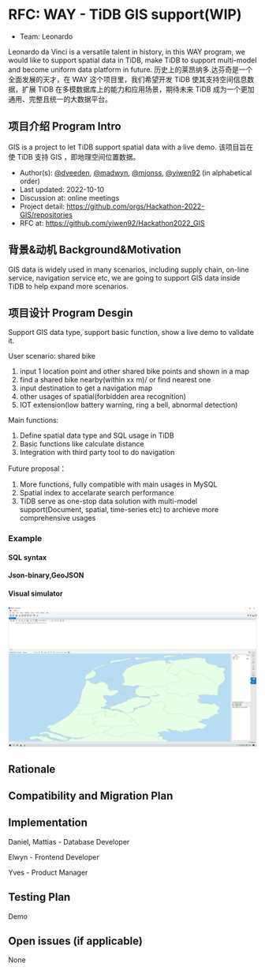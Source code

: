# RFC: <!-- Title --> WAY - TiDB GIS support(WIP)

<!--
This is a template for TiDB's change proposal process, documented [here](./README.md).
-->
- Team: Leonardo

Leonardo da Vinci is a versatile talent in history, in this WAY program, we would like to support spatial data in TiDB, make TiDB to support multi-model and become uniform data platform in future.
历史上的莱昂纳多.达芬奇是一个全面发展的天才，在 WAY 这个项目里，我们希望开发 TiDB 使其支持空间信息数据，扩展 TiDB 在多模数据库上的能力和应用场景，期待未来 TiDB 成为一个更加通用、完整且统一的大数据平台。

## 项目介绍 Program Intro

<!--
A short summary of the proposal:
- What is the issue that the proposal aims to solve?
- What needs to be done in this proposal?
- What is the impact of this proposal?
-->
GIS is a project to let TiDB support spatial data with a live demo.
该项目旨在使 TiDB 支持 GIS ，即地理空间位置数据。

- Author(s): [@dveeden](https://github.com/dveeden), [@madwyn](https://github.com/madwyn), [@mjonss](https://github.com/mjonss), [@yiwen92](https://github.com/yiwen92) (in alphabetical order)
- Last updated: 2022-10-10 <!-- Date -->
- Discussion at: online meetings
- Project detail: https://github.com/orgs/Hackathon-2022-GIS/repositories
- RFC at:  https://github.com/yiwen92/Hackathon2022_GIS




## 背景&动机 Background&Motivation

<!--
An introduction of the necessary background and the problem being solved by the proposed change:
- The drawback of the current feature and the corresponding use case
- The expected outcome of this proposal.
-->

GIS data is widely used in many scenarios, including supply chain, on-line service, navigation service etc, we are going to support GIS data inside TiDB to help expand more scenarios.

## 项目设计 Program Desgin

<!--
A precise statement of the proposed change:
- The new named concepts and a set of metrics to be collected in this proposal (if applicable)
- The overview of the design.
- How it works?
- What needs to be changed to implement this design?
- What may be positively influenced by the proposed change?
- What may be negatively impacted by the proposed change?
-->

Support GIS data type, support basic function, show a live demo to validate it.

User scenario: shared bike
1. input 1 location point and other shared bike points and shown in a map
2. find a shared bike nearby(within xx m)/ or find nearest one
3. input destination to get a navigation map
4. other usages of spatial(forbidden area recognition)
5. IOT extension(low battery warning, ring a bell, abnormal detection)

Main functions:
1. Define spatial data type and SQL usage in TiDB
2. Basic functions like calculate distance
3. Integration with third party tool to do navigation

Future proposal：
1. More functions, fully compatible with main usages in MySQL
2. Spatial index to accelarate search performance
3. TiDB serve as one-stop data solution with multi-model support(Document, spatial, time-series etc) to archieve more comprehensive usages

### Example

#### SQL syntax

#### Json-binary,GeoJSON


#### Visual simulator

!['./netherlands_map.png'](netherlands_map.png)

## Rationale

<!--
A discussion of alternate approaches and the trade-offs, advantages, and disadvantages of the specified approach:
- How other systems solve the same issue?
- What other designs have been considered and what are their disadvantages?
- What is the advantage of this design compared with other designs?
- What is the disadvantage of this design?
- What is the impact of not doing this?
-->


## Compatibility and Migration Plan

<!--
A discussion of the change with regard to the compatibility issues:
- Does this proposal make TiDB not compatible with the old versions?
- Does this proposal make TiDB not compatible with TiDB tools?
    + [BR](https://github.com/pingcap/br)
    + [DM](https://github.com/pingcap/dm)
    + [Dumpling](https://github.com/pingcap/dumpling)
    + [TiCDC](https://github.com/pingcap/ticdc)
    + [TiDB Binlog](https://github.com/pingcap/tidb-binlog)
    + [TiDB Lightning](https://github.com/pingcap/tidb-lightning)
- If the existing behavior will be changed, how will we phase out the older behavior?
- Does this proposal make TiDB more compatible with MySQL?
- What is the impact(if any) on the data migration:
    + from MySQL to TiDB
    + from TiDB to MySQL
    + from old TiDB cluster to new TiDB cluster
-->


## Implementation

<!--
A detailed description for each step in the implementation:
- Does any former steps block this step?
- Who will do it?
- When to do it?
- How long it takes to accomplish it?
-->
Daniel, Mattias - Database Developer

Elwyn - Frontend Developer

Yves - Product Manager

## Testing Plan

<!--
A brief description on how the implementation will be tested. Both integration test and unit test should consider the following things:
- How to ensure that the implementation works as expected?
- How will we know nothing broke?
-->
Demo

## Open issues (if applicable)

<!--
A discussion of issues relating to this proposal for which the author does not know the solution. This section may be omitted if there are none.
-->
None
